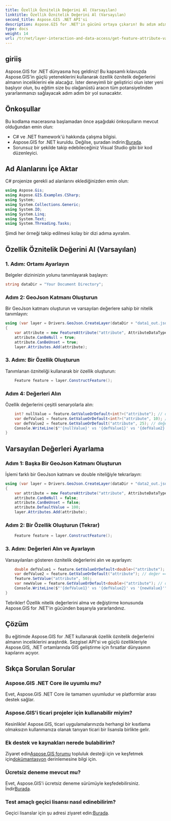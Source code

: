 ```yaml
---
title: Özellik Öznitelik Değerini Al (Varsayılan)
linktitle: Özellik Öznitelik Değerini Al (Varsayılan)
second_title: Aspose.GIS .NET API'si
description: Aspose.GIS for .NET'in gücünü ortaya çıkarın! Bu adım adım kılavuzla özellik öznitelik değerlerini zahmetsizce alın ve değiştirin. Deneme sürümünüzü şimdi indirin!
type: docs
weight: 14
url: /tr/net/layer-interaction-and-data-access/get-feature-attribute-value-default/
---
```

## giriiş
Aspose.GIS for .NET dünyasına hoş geldiniz! Bu kapsamlı kılavuzda Aspose.GIS'in güçlü yeteneklerini kullanarak özellik öznitelik değerlerini almanın inceliklerini ele alacağız. İster deneyimli bir geliştirici olun ister yeni başlıyor olun, bu eğitim size bu olağanüstü aracın tüm potansiyelinden yararlanmanızı sağlayacak adım adım bir yol sunacaktır.
## Önkoşullar
Bu kodlama macerasına başlamadan önce aşağıdaki önkoşulların mevcut olduğundan emin olun:
- C# ve .NET framework'ü hakkında çalışma bilgisi.
-  Aspose.GIS for .NET kuruldu. Değilse, şuradan indirin:[Burada](https://releases.aspose.com/gis/net/).
- Sorunsuz bir şekilde takip edebileceğiniz Visual Studio gibi bir kod düzenleyici.
## Ad Alanlarını İçe Aktar
C# projenize gerekli ad alanlarını eklediğinizden emin olun:
```csharp
using Aspose.Gis;
using Aspose.GIS.Examples.CSharp;
using System;
using System.Collections.Generic;
using System.IO;
using System.Linq;
using System.Text;
using System.Threading.Tasks;
```
Şimdi her örneği takip edilmesi kolay bir dizi adıma ayıralım.
## Özellik Öznitelik Değerini Al (Varsayılan)
### 1. Adım: Ortamı Ayarlayın
Belgeler dizininizin yolunu tanımlayarak başlayın:
```csharp
string dataDir = "Your Document Directory";
```
### Adım 2: GeoJson Katmanı Oluşturun
Bir GeoJson katmanı oluşturun ve varsayılan değerlere sahip bir nitelik tanımlayın:
```csharp
using (var layer = Drivers.GeoJson.CreateLayer(dataDir + "data1_out.json"))
{
    var attribute = new FeatureAttribute("attribute", AttributeDataType.Integer);
    attribute.CanBeNull = true;
    attribute.CanBeUnset = true;
    layer.Attributes.Add(attribute);
```
### 3. Adım: Bir Özellik Oluşturun
Tanımlanan özniteliği kullanarak bir özellik oluşturun:
```csharp
    Feature feature = layer.ConstructFeature();
```
### Adım 4: Değerleri Alın
Özellik değerlerini çeşitli senaryolarla alın:
```csharp
    int? nullValue = feature.GetValueOrDefault<int?>("attribute"); // değer == boş
    var defValue1 = feature.GetValueOrDefault<int?>("attribute", 10); // değer == 10
    var defValue2 = feature.GetValueOrDefault("attribute", 25); // değer == 10
    Console.WriteLine($"'{nullValue}' vs '{defValue1}' vs '{defValue2}'");
}
```
## Varsayılan Değerleri Ayarlama
### Adım 1: Başka Bir GeoJson Katmanı Oluşturun
İşlemi farklı bir GeoJson katmanı ve double niteliğiyle tekrarlayın:
```csharp
using (var layer = Drivers.GeoJson.CreateLayer(dataDir + "data2_out.json"))
{
    var attribute = new FeatureAttribute("attribute", AttributeDataType.Double);
    attribute.CanBeNull = false;
    attribute.CanBeUnset = false;
    attribute.DefaultValue = 100;
    layer.Attributes.Add(attribute);
```
### Adım 2: Bir Özellik Oluşturun (Tekrar)
```csharp
    Feature feature = layer.ConstructFeature();
```
### 3. Adım: Değerleri Alın ve Ayarlayın
Varsayılanları gösteren öznitelik değerlerini alın ve ayarlayın:
```csharp
    double defValue1 = feature.GetValueOrDefault<double>("attribute"); // değer == 100
    var defValue2 = feature.GetValueOrDefault("attribute"); // değer == 100
    feature.SetValue("attribute", 50);
    var newValue = feature.GetValueOrDefault<double>("attribute"); // değer == 50
    Console.WriteLine($"'{defValue1}' vs '{defValue2}' vs '{newValue}'");
}
```
Tebrikler! Özellik nitelik değerlerini alma ve değiştirme konusunda Aspose.GIS for .NET'in gücünden başarıyla yararlandınız.
## Çözüm
Bu eğitimde Aspose.GIS for .NET kullanarak özellik öznitelik değerlerini almanın inceliklerini araştırdık. Sezgisel API'si ve güçlü özellikleriyle Aspose.GIS, .NET ortamlarında GIS geliştirme için fırsatlar dünyasının kapılarını açıyor.
## Sıkça Sorulan Sorular
### Aspose.GIS .NET Core ile uyumlu mu?
Evet, Aspose.GIS .NET Core ile tamamen uyumludur ve platformlar arası destek sağlar.
### Aspose.GIS'i ticari projeler için kullanabilir miyim?
Kesinlikle! Aspose.GIS, ticari uygulamalarınızda herhangi bir kısıtlama olmaksızın kullanmanıza olanak tanıyan ticari bir lisansla birlikte gelir.
### Ek destek ve kaynakları nerede bulabilirim?
 Ziyaret edin[Aspose.GIS forumu](https://forum.aspose.com/c/gis/33) topluluk desteği için ve keşfetmek için[dokümantasyon](https://reference.aspose.com/gis/net/) derinlemesine bilgi için.
### Ücretsiz deneme mevcut mu?
 Evet, Aspose.GIS'i ücretsiz deneme sürümüyle keşfedebilirsiniz. İndir[Burada](https://releases.aspose.com/).
### Test amaçlı geçici lisansı nasıl edinebilirim?
 Geçici lisanslar için şu adresi ziyaret edin:[Burada](https://purchase.aspose.com/temporary-license/).